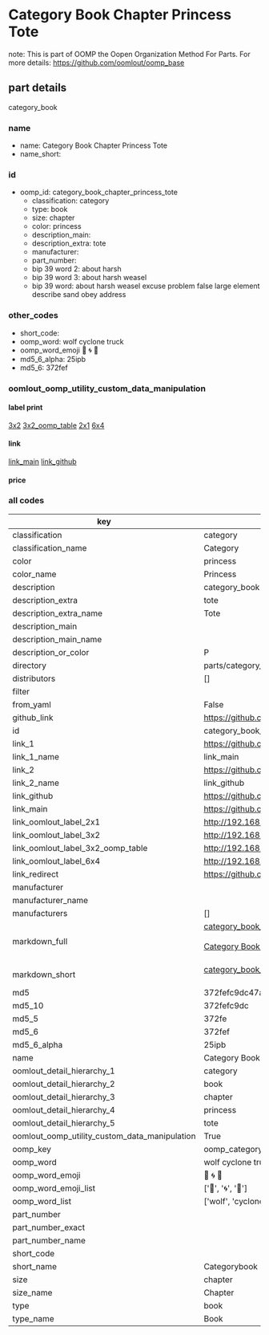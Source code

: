 # Category Book Chapter Princess Tote  

note: This is part of OOMP the Oopen Organization Method For Parts. For more details: https://github.com/oomlout/oomp_base

##  part details
  



category_book



### name
* name: Category Book Chapter Princess Tote
* name_short: 
### id
* oomp_id: category_book_chapter_princess_tote
  * classification: category
  * type: book
  * size: chapter
  * color: princess
  * description_main: 
  * description_extra: tote
  * manufacturer: 
  * part_number: 
  * bip 39 word 2: about harsh
  * bip 39 word 3: about harsh weasel
  * bip 39 word: about harsh weasel excuse problem false large element describe sand obey address

### other_codes
* short_code: 
* oomp_word: wolf cyclone truck
* oomp_word_emoji :wolf: :cyclone: :truck:
* md5_6_alpha: 25ipb
* md5_6: 372fef






### oomlout_oomp_utility_custom_data_manipulation
#### label print
[3x2](http://192.168.1.245:1112/?label=oomp%2025ipb)
[3x2_oomp_table](http://192.168.1.108:1112/?label=oomp%2025ipb)
[2x1](http://192.168.1.242:1112/?label=oomp%2025ipb)
[6x4](http://192.168.1.55:1112/?label=oomp%2025ipb)    

#### link

[link_main](https://github.com/oomlout/oomlout_oomp_version_1_messy/tree/main/parts/category_book_chapter_princess_tote) [link_github](https://github.com/oomlout/oomlout_oomp_version_1_messy/tree/main/parts/category_book_chapter_princess_tote)                             

#### price







### all codes 
| key | value |  
| --- | --- |  
| classification | category |  
| classification_name | Category |  
| color | princess |  
| color_name | Princess |  
| description | category_book |  
| description_extra | tote |  
| description_extra_name | Tote |  
| description_main |  |  
| description_main_name |  |  
| description_or_color | P  |  
| directory | parts/category_book_chapter_princess_tote |  
| distributors | [] |  
| filter |  |  
| from_yaml | False |  
| github_link | https://github.com/oomlout/oomlout_oomp_part_src/tree/main/parts/category_book_chapter_princess_tote |  
| id | category_book_chapter_princess_tote |  
| link_1 | https://github.com/oomlout/oomlout_oomp_version_1_messy/tree/main/parts/category_book_chapter_princess_tote |  
| link_1_name | link_main |  
| link_2 | https://github.com/oomlout/oomlout_oomp_version_1_messy/tree/main/parts/category_book_chapter_princess_tote |  
| link_2_name | link_github |  
| link_github | https://github.com/oomlout/oomlout_oomp_version_1_messy/tree/main/parts/category_book_chapter_princess_tote |  
| link_main | https://github.com/oomlout/oomlout_oomp_version_1_messy/tree/main/parts/category_book_chapter_princess_tote |  
| link_oomlout_label_2x1 | http://192.168.1.242:1112/?label=oomp%2025ipb |  
| link_oomlout_label_3x2 | http://192.168.1.245:1112/?label=oomp%2025ipb |  
| link_oomlout_label_3x2_oomp_table | http://192.168.1.108:1112/?label=oomp%2025ipb |  
| link_oomlout_label_6x4 | http://192.168.1.55:1112/?label=oomp%2025ipb |  
| link_redirect | https://github.com/oomlout/oomlout_oomp_version_1_messy/tree/main/parts/category_book_chapter_princess_tote |  
| manufacturer |  |  
| manufacturer_name |  |  
| manufacturers | [] |  
| markdown_full | [category_book_chapter_princess_tote](none)<br>[](none)<br>[Category Book Chapter Princess Tote](none)<br><br> |  
| markdown_short | [category_book_chapter_princess_tote](none)<br><br> |  
| md5 | 372fefc9dc47afa54955b4f1f11a5003 |  
| md5_10 | 372fefc9dc |  
| md5_5 | 372fe |  
| md5_6 | 372fef |  
| md5_6_alpha | 25ipb |  
| name | Category Book Chapter Princess Tote |  
| oomlout_detail_hierarchy_1 | category |  
| oomlout_detail_hierarchy_2 | book |  
| oomlout_detail_hierarchy_3 | chapter |  
| oomlout_detail_hierarchy_4 | princess |  
| oomlout_detail_hierarchy_5 | tote |  
| oomlout_oomp_utility_custom_data_manipulation | True |  
| oomp_key | oomp_category_book_chapter_princess_tote |  
| oomp_word | wolf cyclone truck |  
| oomp_word_emoji | :wolf: :cyclone: :truck: |  
| oomp_word_emoji_list | [':wolf:', ':cyclone:', ':truck:'] |  
| oomp_word_list | ['wolf', 'cyclone', 'truck'] |  
| part_number |  |  
| part_number_exact |  |  
| part_number_name |  |  
| short_code |  |  
| short_name | Categorybook |  
| size | chapter |  
| size_name | Chapter |  
| type | book |  
| type_name | Book |  
